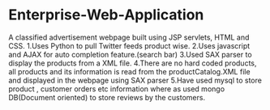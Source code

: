 # Enterprise-Web-Application
A classified advertisement webpage built using JSP servlets, HTML and CSS.
1.Uses Python to pull Twitter feeds product wise.
2.Uses javascript and AJAX for auto completion feature.(search bar)
3.Used SAX parser to display the products from a XML file.
4.There are no hard coded products, all products and its information is read from the productCatalog.XML file and displayed in the webpage using SAX parser
5.Have used mysql to store product , customer orders etc information where as used mongo DB(Document oriented) to store reviews by the customers.
